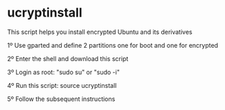 # ucryptinstall

This script helps you install encrypted Ubuntu and its derivatives

1º Use gparted and define 2 partitions one for boot and one for
encrypted

2º Enter the shell and download this script

3º Login as root: "sudo su" or "sudo -i"

4º Run this script: source ucryptinstall

5º Follow the subsequent instructions
